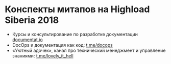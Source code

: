 
# Конспекты митапов на Highload Siberia 2018

* Курсы и консультирование по разработке документации [documentat.io](http://documentat.io)
* DocOps и документация как код: [t.me/docops](https://t.me/docops)
* «Уютный адочек», канал про технический менеджмент и управление знаниями: [t.me/lovely_it_hell](https://t.me/lovely_it_hell)
